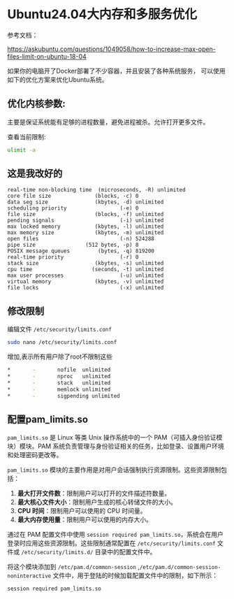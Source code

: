 # Ubuntu24.04大内存和多服务优化

参考文档：

https://askubuntu.com/questions/1049058/how-to-increase-max-open-files-limit-on-ubuntu-18-04

如果你的电脑开了Docker部署了不少容器，并且安装了各种系统服务，
可以使用如下的优化方案来优化Ubuntu系统。

## 优化内核参数:
主要是保证系统能有足够的进程数量，避免进程被杀。允许打开更多文件。

查看当前限制:
```bash
ulimit -a
```
## 这是我改好的
```text
real-time non-blocking time  (microseconds, -R) unlimited
core file size              (blocks, -c) 0
data seg size               (kbytes, -d) unlimited
scheduling priority                 (-e) 0
file size                   (blocks, -f) unlimited
pending signals                     (-i) unlimited
max locked memory           (kbytes, -l) unlimited
max memory size             (kbytes, -m) unlimited
open files                          (-n) 524288
pipe size                (512 bytes, -p) 8
POSIX message queues         (bytes, -q) 819200
real-time priority                  (-r) 0
stack size                  (kbytes, -s) unlimited
cpu time                   (seconds, -t) unlimited
max user processes                  (-u) unlimited
virtual memory              (kbytes, -v) unlimited
file locks                          (-x) unlimited
```
## 修改限制

编辑文件 `/etc/security/limits.conf`

```bash
sudo nano /etc/security/limits.conf
```
增加,表示所有用户除了root不限制这些
```bash
*       -       nofile  unlimited
*       -       nproc   unlimited
*       -       stack   unlimited
*       -       memlock unlimited
*       -       sigpending unlimited
```
## 配置pam_limits.so

`pam_limits.so` 是 Linux 等类 Unix 操作系统中的一个 PAM（可插入身份验证模块）模块。PAM 系统负责管理与身份验证相关的任务，比如登录、设置用户环境和处理密码更改等。

`pam_limits.so` 模块的主要作用是对用户会话强制执行资源限制。这些资源限制包括：

1. **最大打开文件数**：限制用户可以打开的文件描述符数量。
2. **最大核心文件大小**：限制用户生成的核心转储文件的大小。
3. **CPU 时间**：限制用户可以使用的 CPU 时间量。
4. **最大内存使用量**：限制用户可以使用的内存大小。

通过在 PAM 配置文件中使用 `session required pam_limits.so`，系统会在用户登录时应用这些资源限制。这些限制通常配置在 `/etc/security/limits.conf` 文件或 `/etc/security/limits.d/` 目录中的配置文件中。

将这个模块添加到 `/etc/pam.d/common-session` ,`/etc/pam.d/common-session-noninteractive` 文件中，用于登陆的时候加载配置文件中的限制，如下所示：
```text
session required pam_limits.so
```